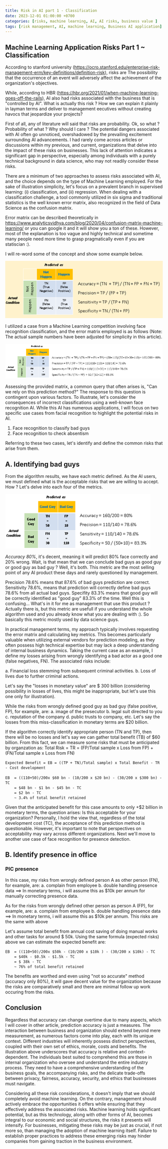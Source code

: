 ```yaml
---
title: Risk in AI part 1 - Classification
date: 2023-12-01 01:00:00 +0700
categories: [risks, machine learning, AI, AI risks, business value ]
tags: [risk management, AI, machine learning, Business AI application]
---
```



## Machine Learning Application Risks Part 1 ~ Classification

According to stanford university (https://ocro.stanford.edu/enterprise-risk-management-erm/key-definitions/definition-risk), risks are The possibility that the occurrence of an event will  adversely affect the achievement of the organization's objectives.

While, according to HBR (https://hbr.org/2021/01/when-machine-learning-goes-off-the-rails), AI also had risks associated with the business that is "controlled by AI". What is actually this risk ? How we can explain it plainly in layman terms and deliver to management eecutives without creating havocs that jeopardize your projects?

First of all, any of literature will said that risks are probability. Ok, so what ? Probability of what ? Why should I care ? The potential dangers associated with AI often go unnoticed, overshadowed by the prevailing excitement surrounding AI advancements. I had rarely come across articles or discussions within my previous, and current, organizations that delve into the impact of these risks on businesses. This lack of attention indicates a significant gap in perspective, especially among individuals with a purely technical background in data science, who may not readily consider these risks. 

There are a minimum of two approaches to assess risks associated with AI, and the choice depends on the type of Machine Learning employed. For the sake of illustration simplicity, let's focus on a prevalent branch in supervised learning: (i) classification, and (ii) regression. When dealing with a classification challenge, a tool commonly utilized in six sigma and traditional statistics is the well known error matrix, also recognized in the field of Data Science as the confusion matrix.

Error matrix can be described theoretically in https://www.analyticsvidhya.com/blog/2020/04/confusion-matrix-machine-learning/ or you can google it and it will show you a ton of these. However, most of the explanation is too vague and highly technical and sometime many people need more time to grasp pragmatically even if you are statiscian :).

I will re-word some of the concept and show some example below.

![confusion matrix](</assets/img/riskAI/confmatrix.PNG>)

I utilized a case from a Machine Learning competition involving face recognition classification, and the error matrix employed is as follows (Note: The actual sample numbers have been adjusted for simplicity in this article).

![example conf matrix](</assets/img/riskAI/example confmatrix.PNG>)

Assessing the provided matrix, a common query that often arises is, "Can we rely on this prediction method?" The response to this question is contingent upon various factors. To illustrate, let's consider the consequences of incorrect classifications using a well-known face recognition AI. While this AI has numerous applications, I will focus on two specific use cases from facial recognition to highlight the potential risks in AI.

1. Face recognition to classify bad guys
2. Face recognition to check absentism

Referring to these two cases, let's identify and define the common risks that arise from them.

## A.  Identifying bad guys
From the algorithm results, we have each metric defined. As the AI users, we must defined what is the acceptable risks that we are willing to accept. How ? Let's delve into each four of the metrics.

![bad guy conf matrix](</assets/img/riskAI/example bad guy.PNG>)

*Accuracy 80%*, it's decent, meaning it will predict 80% face correctly and 20% wrong. Wait, is that mean that we can conclude bad guys as good guy or good guy as bad guy ? Well, it's both. This metric are the most selling point of any AI product these days and rarely questioned by management. 

Precision 78.6% means that 87.6% of bad guys prediction are correct. Sensitivity 78.6%, means that prediction will correctly define bad guys 78.6% from all actual bad guys. Specifity 83.3% means that good guy will be correctly identified as "good guy" 83.3% of the time. Well this is confusing... What's in it for me as management that use this product ? Actually there is, but this metric are usefull if you understand the whole algorithm used and you already know what you are dealing with :). So basically this metric mostly used by data science guys. 

In practical management terms, my approach typically involves requesting the error matrix and calculating key metrics. This becomes particularly valuable when utilizing external vendors for prediction modeling, as they often possess high technical expertise but may lack a deep understanding of internal business dynamics. Taking the current case as an example, I define my losses arising from wrongly identifying a bad actor as a good one (false negatives, FN). The associated risks include:

a. Financial loss stemming from subsequent criminal activities.
b. Loss of lives due to further criminal actions.

Let's say the "losses in monetary value" are $ 300 billion (considering possibility in losses of lives, this might be inappropriate, but let's use this one only for illustration).

While the risks from wrongly defined good guy as bad guy (false positive, FP), for example, are:
a. image of the presecutor
b. legal suit directed to you
c. reputation of the company
d. public trusts to company, etc.
Let's say the losses from this miss-classification in monetary terms are $20 billion.

If the algorithm correctly identify appropriate person (TN and TP), then there will be no losses and let's say we can gather total benefit (TB) of $60 billion. From this fact, we can measure some risks that must be anticipated by organzation as:
	Total Risk = TR = (FP/Total sample x Loss from FP) + (FN/Total sample x Loss from FN)
	
	Expected Benefit = EB = ((TP + TN)/Total sample) x Total Benefit - TR - Cost development
	
	EB 	= ((110+50)/200x $60 bn - (10/200 x $20 bn) - (30/200 x $300 bn) - TC
		= $48 bn - $1 bn - $45 bn - TC
		= $2 bn - TC 
		~ 3.4% of total benefit retained

Given that the anticipated benefit for this case amounts to only +$2 billion in monetary terms, the question arises: Is this acceptable for your organization? Personally, I hold the view that, regardless of the total development cost (TC), the acceptance of this prediction method is questionable. However, it's important to note that perspectives on acceptability may vary across different organizations. Next we'll move to another use case of face recognition for presence detection. 


## B.  Identify presence in office 

### PIC presence

In this case, my risks from wrongly defined person A as other person (FN), for example, are:
a. complain from employee
b. double handling presence data
==> In monetary terms, i will assume this as $10k per annum for manually correcting presence data.

As for the risks from wrongly defined other person as person A (FP), for example, are:
a. complain from employee
b. double handling presence data
==> In monetary terms, i will assume this as $10k per annum. This risks are the same with above 

Let's assume total benefit from annual cost saving of doing manual works and other tasks for around $ 50k. Using the same formula (expected risks) above we can estimate the expected benefit are: 

	EB 	= ((110+50)/200x $50k - (10/200 x $10k ) - (30/200 x $10k) - TC
		= $40k - $0.5k - $1.5k - TC
		= $ 38k - TC 
		~ 76% of total benefit retained
 
 The benefits are worthed and even using "not so accurate" method (accuracy only 80%), it will gave decent value for the organization because the risks are comparatively small and there are minimal follow up work occuring from the risks.
 
 
## Conclusion

Regardless that accuracy can change overtime due to many aspects, which I will cover in other article, prediction accuracy is just a measures. The interaction between business and organization should extend beyond mere measurement, as numerous factors come into play, each with its unique context. Different industries will inherently possess distinct perspectives, coupled with their own set of ethics, morale, costs and benefits. The illustration above underscores that accuracy is relative and context-dependent. The individuals best suited to comprehend this are those in internal organization who oversee and understand the entire industry process. They need to have a comprehensive understanding of the business goals, the accompanying risks, and the delicate trade-offs between privacy, fairness, accuracy, security, and ethics that businesses must navigate.

Considering all these risk considerations, it doesn't imply that we should completely avoid machine learning. On the contrary, management should actively embrace the opportunities it offers while ensuring that they effectively address the associated risks. Machine learning holds significant potential, but as this technology, along with other forms of AI, becomes integral to our economic and social structures, the risks it presents will intensify. For businesses, mitigating these risks may be just as crucial, if not more so, than managing the adoption of machine learning itself. Failure to establish proper practices to address these emerging risks may hinder companies from gaining traction in the business environment.







